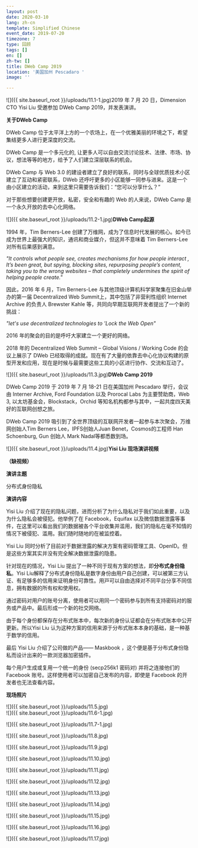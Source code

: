 ```yaml
---
layout: post
date: 2020-03-10
lang: zh-cn
template: Simplified Chinese
event_date: 2019-07-20
timezone: 7
type: 回顾
tags: []
en: []
zh-tw: []
title: DWeb Camp 2019
location: '美国加州 Pescadaro '
image: ''

---
```

![]({{ site.baseurl_root }}/uploads/11.1-1.jpg)2019 年 7 月 20 日，Dimension CTO Yisi Liu 受邀参加 DWeb Camp 2019，并发表演讲。

**关于DWeb Camp**

DWeb Camp 位于太平洋上方的一个农场上，在一个优雅美丽的环境之下，希望集结更多人进行更深度的交流。

DWeb Camp 是一个多元化的, 让更多人可以自由交流讨论技术、法律、市场、协议，想法等等的地方，给予了人们建立深层联系的机会。

DWeb Camp 与 Web 3.0 的建设者建立了良好的联系，同时与全球优质技术小区建立了互动和紧密联系，DWeb 还呼吁更多的小区能够一同参与进来。这是一个由小区建立的活动，来到这里只需要告诉我们：“您可以分享什么？”

对于那些想要创建更开放，私密，安全和有趣的 Web 的人来说，DWeb Camp 是一个永久开放的去中心化网络。

![]({{ site.baseurl_root }}/uploads/11.2-1.jpg)**DWeb Camp起源**

1994 年，Tim Berners-Lee 创建了万维网，成为了信息时代发展的核心。如今已成为世界上最强大的知识，通讯和商业媒介，但这并不意味着 Tim Berners-Lee 对所有后果感到满意。

_"It controls what people see, creates mechanisms for how people interact , It’s been great, but spying, blocking sites, repurposing people’s content, taking you to the wrong websites – that completely undermines the spirit of helping people create."_

因此，2016 年 6 月，Tim Berners-Lee 与其他顶级计算机科学家聚集在旧金山举办的第一届 Decentralized Web Summit上，其中包括了非营利性组织 Internet Archive 的负责人 Brewster Kahle 等，共同向早期互联网开发者提出了一个新的挑战：

_"let's use decentralized technologies to 'Lock the Web Open"_

2016 年的聚会的目的是呼吁大家建立一个更好的网络。

2018 年的 Decentralized Web Summit – Global Visions / Working Code 的会议上展示了 DWeb 已经取得的成就。现在有了大量的依靠去中心化协议构建的原型开发和应用，现在是时候与最需要这些工具的小区进行协作、交流和互动了。

![]({{ site.baseurl_root }}/uploads/11.3.jpg)**DWeb Camp 2019**

DWeb Camp 2019 于 2019 年 7 月 18-21 日在美国加州 Pescadaro 举行，会议由 Interner Archive, Ford Foundation 以及 Prorocal Labs 为主要赞助商，Web 3, 以太坊基金会，Blockstack，Orchid 等知名机构都参与其中，一起共度四天美好的互联网创想之旅。

DWeb Camp 2019 吸引到了全世界顶级的互联网开发者一起参与本次聚会，万维网创始人Tim Berners Lee，IPFS创始人Juan Benet，Cosmos的工程师 Han Schoenburg, Gun 创始人 Mark Nadal等都悉数到场。

![]({{ site.baseurl_root }}/uploads/11.4.jpg)**Yisi Liu 现场演讲视频**

**（缺视频）**

**演讲主题**

分布式身份隐私

**演讲内容**

Yisi Liu 介绍了现在的隐私问题，进而分析了为什么隐私对于我们如此重要，以及为什么隐私会被侵犯。他举例了在 Facebook，Equifax 以及微信数据泄露等事件，在这里可以看出我们的数据被各个平台收集并滥用，我们的隐私在毫不知情的情况下被侵犯、滥用。我们随时随地的在被监控着。

Yisi Liu 同时分析了目前对于数据泄露的解决方案有密码管理工具、OpenID。但是这些方案其实并没有完全解决数据泄露的隐患。

针对现在的情况，Yisi Liu 提出了一种不同于现有方案的想法，即**分布式身份隐私**。Yisi Liu解释了分布式身份隐私是数字身份由用户自己创建，可以被第三⽅认证、有足够多的信用来证明身份可靠性。用⼾可以自由选择对不同平台分享不同信息，拥有数据的所有权和使用权。

通过密码对用户的账号分离，使用者可以用同一个密码参与到所有支持密码对的服务或产品中。最后形成一个新的社交网络。

由于每个身份都保存在分布式账本中，每次新的身份认证都会在分布式账本中公开更新。所以Yisi Liu 认为这种方案的信用来源于分布式账本本身的基础，是一种基于数学的信用。

最后 Yisi Liu 介绍了公司做的产品—— Maskbook ，这个便是基于分布式身份隐私而设计出来的一款浏览器加密插件。

每个用户生成或复用一个统⼀的身份 (secp256k1 密码对) 并将之连接他们的 Facebook 账号。这样使用者可以加密自己发布的内容，即使是 Facebook 的开发者也无法查看内容。

**现场照片**

![]({{ site.baseurl_root }}/uploads/11.5.jpg)  
![]({{ site.baseurl_root }}/uploads/11.6-1.jpg)

![]({{ site.baseurl_root }}/uploads/11.7-1.jpg)

![]({{ site.baseurl_root }}/uploads/11.8.jpg)

![]({{ site.baseurl_root }}/uploads/11.9.jpg)

![]({{ site.baseurl_root }}/uploads/11.10.jpg)

![]({{ site.baseurl_root }}/uploads/11.11.jpg)

![]({{ site.baseurl_root }}/uploads/11.12.jpg)

![]({{ site.baseurl_root }}/uploads/11.13.jpg)

![]({{ site.baseurl_root }}/uploads/11.14.jpg)

![]({{ site.baseurl_root }}/uploads/11.15.jpg)

![]({{ site.baseurl_root }}/uploads/11.16.jpg)

![]({{ site.baseurl_root }}/uploads/11.17.jpg)